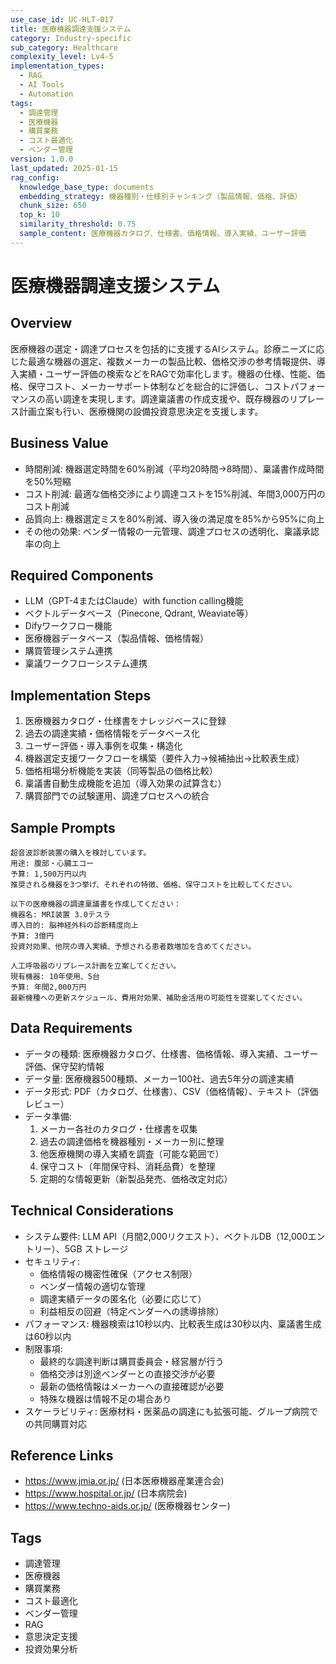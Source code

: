 ```yaml
---
use_case_id: UC-HLT-017
title: 医療機器調達支援システム
category: Industry-specific
sub_category: Healthcare
complexity_level: Lv4-5
implementation_types:
  - RAG
  - AI Tools
  - Automation
tags:
  - 調達管理
  - 医療機器
  - 購買業務
  - コスト最適化
  - ベンダー管理
version: 1.0.0
last_updated: 2025-01-15
rag_config:
  knowledge_base_type: documents
  embedding_strategy: 機器種別・仕様別チャンキング（製品情報、価格、評価）
  chunk_size: 650
  top_k: 10
  similarity_threshold: 0.75
  sample_content: 医療機器カタログ、仕様書、価格情報、導入実績、ユーザー評価
---
```


# 医療機器調達支援システム

## Overview

医療機器の選定・調達プロセスを包括的に支援するAIシステム。診療ニーズに応じた最適な機器の選定、複数メーカーの製品比較、価格交渉の参考情報提供、導入実績・ユーザー評価の検索などをRAGで効率化します。機器の仕様、性能、価格、保守コスト、メーカーサポート体制などを総合的に評価し、コストパフォーマンスの高い調達を実現します。調達稟議書の作成支援や、既存機器のリプレース計画立案も行い、医療機関の設備投資意思決定を支援します。

## Business Value

- 時間削減: 機器選定時間を60%削減（平均20時間→8時間）、稟議書作成時間を50%短縮
- コスト削減: 最適な価格交渉により調達コストを15%削減、年間3,000万円のコスト削減
- 品質向上: 機器選定ミスを80%削減、導入後の満足度を85%から95%に向上
- その他の効果: ベンダー情報の一元管理、調達プロセスの透明化、稟議承認率の向上

## Required Components

- LLM（GPT-4またはClaude）with function calling機能
- ベクトルデータベース（Pinecone, Qdrant, Weaviate等）
- Difyワークフロー機能
- 医療機器データベース（製品情報、価格情報）
- 購買管理システム連携
- 稟議ワークフローシステム連携

## Implementation Steps

1. 医療機器カタログ・仕様書をナレッジベースに登録
2. 過去の調達実績・価格情報をデータベース化
3. ユーザー評価・導入事例を収集・構造化
4. 機器選定支援ワークフローを構築（要件入力→候補抽出→比較表生成）
5. 価格相場分析機能を実装（同等製品の価格比較）
6. 稟議書自動生成機能を追加（導入効果の試算含む）
7. 購買部門での試験運用、調達プロセスへの統合

## Sample Prompts

```
超音波診断装置の購入を検討しています。
用途: 腹部・心臓エコー
予算: 1,500万円以内
推奨される機器を3つ挙げ、それぞれの特徴、価格、保守コストを比較してください。
```

```
以下の医療機器の調達稟議書を作成してください：
機器名: MRI装置 3.0テスラ
導入目的: 脳神経外科の診断精度向上
予算: 3億円
投資対効果、他院の導入実績、予想される患者数増加を含めてください。
```

```
人工呼吸器のリプレース計画を立案してください。
現有機器: 10年使用、5台
予算: 年間2,000万円
最新機種への更新スケジュール、費用対効果、補助金活用の可能性を提案してください。
```

## Data Requirements

- データの種類: 医療機器カタログ、仕様書、価格情報、導入実績、ユーザー評価、保守契約情報
- データ量: 医療機器500種類、メーカー100社、過去5年分の調達実績
- データ形式: PDF（カタログ、仕様書）、CSV（価格情報）、テキスト（評価レビュー）
- データ準備:
  1. メーカー各社のカタログ・仕様書を収集
  2. 過去の調達価格を機器種別・メーカー別に整理
  3. 他医療機関の導入実績を調査（可能な範囲で）
  4. 保守コスト（年間保守料、消耗品費）を整理
  5. 定期的な情報更新（新製品発売、価格改定対応）

## Technical Considerations

- システム要件: LLM API（月間2,000リクエスト）、ベクトルDB（12,000エントリー）、5GB ストレージ
- セキュリティ:
  - 価格情報の機密性確保（アクセス制限）
  - ベンダー情報の適切な管理
  - 調達実績データの匿名化（必要に応じて）
  - 利益相反の回避（特定ベンダーへの誘導排除）
- パフォーマンス: 機器検索は10秒以内、比較表生成は30秒以内、稟議書生成は60秒以内
- 制限事項:
  - 最終的な調達判断は購買委員会・経営層が行う
  - 価格交渉は別途ベンダーとの直接交渉が必要
  - 最新の価格情報はメーカーへの直接確認が必要
  - 特殊な機器は情報不足の場合あり
- スケーラビリティ: 医療材料・医薬品の調達にも拡張可能、グループ病院での共同購買対応

## Reference Links

- https://www.jmia.or.jp/ (日本医療機器産業連合会)
- https://www.hospital.or.jp/ (日本病院会)
- https://www.techno-aids.or.jp/ (医療機器センター)

## Tags

- 調達管理
- 医療機器
- 購買業務
- コスト最適化
- ベンダー管理
- RAG
- 意思決定支援
- 投資効果分析
